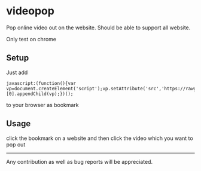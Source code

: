 videopop
========
Pop online video out on the website. Should be able to support all website.

Only test on chrome

## Setup
Just add 
```
javascript:(function(){var vp=document.createElement('script');vp.setAttribute('src','https://rawgit.com/archion/videopop/master/videopop.js');document.getElementsByTagName('head')[0].appendChild(vp);})();
```
to your browser as bookmark

## Usage
click the bookmark on a website and then click the video which you want to pop out

---
Any contribution as well as bug reports will be appreciated.  
